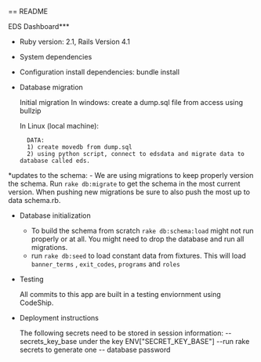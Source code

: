 == README

EDS Dashboard***

* Ruby version: 2.1, Rails Version 4.1

* System dependencies

* Configuration
	install dependencies:
		bundle install

* Database migration

	Initial migration
	In windows: 
		create a dump.sql file from access using bullzip

	In Linux (local machine): 

		DATA: 
		1) create movedb from dump.sql
		2) using python script, connect to edsdata and migrate data to database called eds.

*updates to the schema:
	- We are using migrations to keep properly version the schema. Run `rake db:migrate` to get the schema in the most current version. When pushing new migrations be sure to also push the most up to data schema.rb.


* Database initialization
	- To build the schema from scratch `rake db:schema:load` might not run properly or at all. You might need to drop the database and run all migrations.
	- run `rake db:seed` to load constant data from fixtures. This will load `banner_terms` , `exit_codes`, `programs` and `roles`

* Testing

	All commits to this app are built in a testing enviornment using CodeShip.

* Deployment instructions

	The following secrets need to be stored in session information:
		--secrets_key_base under the key ENV["SECRET_KEY_BASE"]
			--run rake secrets to generate one
		-- database password
		